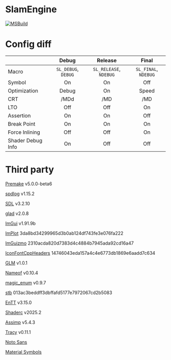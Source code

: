 # SlamEngine
[![MSBuild](https://github.com/roeas/SlamEngine/actions/workflows/MSBuild.yml/badge.svg?branch=main)](https://github.com/roeas/SlamEngine/actions/workflows/MSBuild.yml)

# Config diff
||Debug|Release|Final|
|:-|:-:|:-:|:-:|
|Macro|`SL_DEBUG`, `DEBUG`|`SL_RELEASE`, `NDEBUG`|`SL_FINAL`, `NDEBUG`|
|Symbol|On|On|Off|
|Optimization|Debug|On|Speed|
|CRT|/MDd|/MD|/MD|
|LTO|Off|Off|On|
|Assertion|On|On|Off|
|Break Point|On|On|On|
|Force Inlining|Off|Off|On|
|Shader Debug Info|On|Off|Off|

# Third party
[Premake](https://github.com/premake/premake-core) v5.0.0-beta6

[spdlog](https://github.com/gabime/spdlog) v1.15.2

[SDL](https://github.com/libsdl-org/SDL) v3.2.10

[glad](https://github.com/Dav1dde/glad) v2.0.8

[ImGui](https://github.com/ocornut/imgui) v1.91.9b

[ImPlot](https://github.com/epezent/implot) 3da8bd34299965d3b0ab124df743fe3e076fa222

[ImGuizmo](https://github.com/CedricGuillemet/ImGuizmo) 2310acda820d7383d4c4884b7945ada92cd16a47

[IconFontCppHeaders](https://github.com/juliettef/IconFontCppHeaders) 14746043eda157a4c4e6773db1869e6aadd7c634

[GLM](https://github.com/g-truc/glm) v1.0.1

[Nameof](https://github.com/Neargye/nameof) v0.10.4

[magic_enum](https://github.com/Neargye/magic_enum) v0.9.7

[stb](https://github.com/nothings/stb) 013ac3beddff3dbffafd5177e7972067cd2b5083

[EnTT](https://github.com/skypjack/entt) v3.15.0

[Shaderc](https://github.com/google/shaderc) v2025.2

[Assimp](https://github.com/assimp/assimp) v5.4.3

[Tracy](https://github.com/wolfpld/tracy) v0.11.1

[Noto Sans](https://fonts.google.com/noto)

[Material Symbols](https://fonts.google.com/icons)
